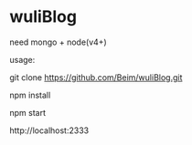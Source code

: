 # wuliBlog

need mongo + node(v4+)

usage:

git clone https://github.com/Beim/wuliBlog.git

npm install

npm start

http://localhost:2333

